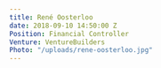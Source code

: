 ```yaml
---
title: René Oosterloo
date: 2018-09-10 14:50:00 Z
Position: Financial Controller
Venture: VentureBuilders
Photo: "/uploads/rene-oosterloo.jpg"
---
```


